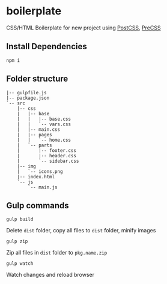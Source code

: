 # boilerplate

CSS/HTML Boilerplate for new project using [PostCSS](https://github.com/postcss/postcss), [PreCSS](https://github.com/jonathantneal/precss)

## Install Dependencies

```
npm i
```

## Folder structure

```
|-- gulpfile.js
|-- package.json
`-- src
    |-- css
    |   |-- base
    |   |   |-- base.css
    |   |   `-- vars.css
    |   |-- main.css
    |   |-- pages
    |   |   `-- home.css
    |   `-- parts
    |       |-- footer.css
    |       |-- header.css
    |       `-- sidebar.css
    |-- img
    |   `-- icons.png
    |-- index.html
    `-- js
        `-- main.js
```

## Gulp commands

```
gulp build
```

Delete `dist` folder, copy all files to `dist` folder, minify images

```
gulp zip
```

Zip all files in `dist` folder to `pkg.name.zip`

```
gulp watch
```

Watch changes and reload browser

